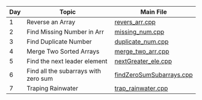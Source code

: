 | Day | Topic            | Main File                                                                 |
|-----|------------------|---------------------------------------------------------------------------|
| 1   | Reverse an Array | [revers_arr.cpp](./Day%201/revers_arr.cpp) |
| 2   | Find Missing Number in Arr | [missing_num.cpp](Day%202/missing_num.cpp) |
| 3   | Find Duplicate Number | [duplicate_num.cpp](Day%203/duplicate_num.cpp) |
| 4  | Merge Two Sorted Arrays| [merge_two_arr.cpp](Day%204/merge_two_arr.cpp) |
| 5 |Find the next leader element| [nextGreater_ele.cpp](Day%205/nextGreater_ele.cpp)|
| 6 |Find all the subarrays with zero sum | [findZeroSumSubarrays.cpp](Day%206/findZeroSumSubarrays.cpp)|
| 7 |Traping Rainwater | [trap_rainwater.cpp](Day%207/trap_rainwater.cpp)|
